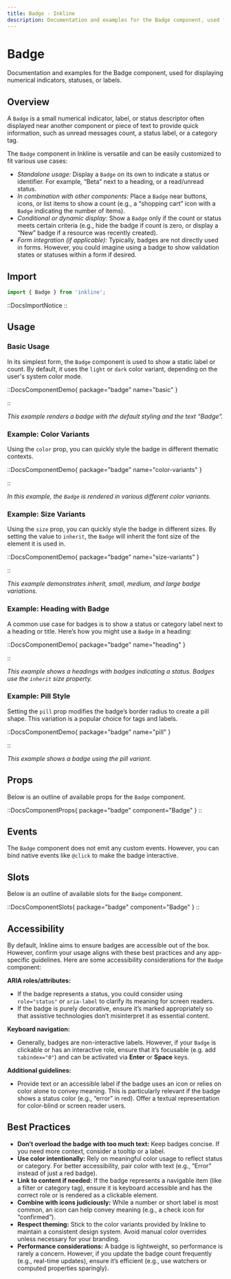 ```yaml
---
title: Badge - Inkline
description: Documentation and examples for the Badge component, used for displaying numerical indicators, statuses, or labels.
---
```


# Badge

Documentation and examples for the Badge component, used for displaying numerical indicators, statuses, or labels.

## Overview 

A `Badge` is a small numerical indicator, label, or status descriptor often displayed near another component or piece of text to provide quick information, such as unread messages count, a status label, or a category tag. 

The `Badge` component in Inkline is versatile and can be easily customized to fit various use cases:
- *Standalone usage:* Display a `Badge` on its own to indicate a status or identifier. For example, “Beta” next to a heading, or a read/unread status.
- *In combination with other components:* Place a `Badge` near buttons, icons, or list items to show a count (e.g., a “shopping cart” icon with a `Badge` indicating the number of items).
- *Conditional or dynamic display:* Show a `Badge` only if the count or status meets certain criteria (e.g., hide the badge if count is zero, or display a “New” badge if a resource was recently created).
- *Form integration (if applicable):* Typically, badges are not directly used in forms. However, you could imagine using a badge to show validation states or statuses within a form if desired.

## Import

```ts
import { Badge } from 'inkline';
```

::DocsImportNotice
::

## Usage

### Basic Usage

In its simplest form, the `Badge` component is used to show a static label or count. By default, it uses the `light` or `dark` color variant, depending on the user's system color mode.

::DocsComponentDemo{ package="badge" name="basic" }
<!-- :DocsCode{ package="@inkline/component-badge" file="examples/basic.vue" } -->
::

*This example renders a badge with the default styling and the text “Badge”.*

### Example: Color Variants

Using the `color` prop, you can quickly style the badge in different thematic contexts.

::DocsComponentDemo{ package="badge" name="color-variants" }
<!-- :DocsCode{ package="@inkline/component-badge" file="examples/color-variants.vue" } -->
::

*In this example, the `Badge` is rendered in various different color variants.*

### Example: Size Variants

Using the `size` prop, you can quickly style the badge in different sizes. By setting the value to `inherit`, the `Badge` will inherit the font size of the element it is used in.

::DocsComponentDemo{ package="badge" name="size-variants" }
<!-- :DocsCode{ package="@inkline/component-badge" file="examples/size-variants.vue" } -->
::

*This example demonstrates inherit, small, medium, and large badge variations.*

### Example: Heading with Badge

A common use case for badges is to show a status or category label next to a heading or title. Here’s how you might use a `Badge` in a heading:

::DocsComponentDemo{ package="badge" name="heading" }
<!-- :DocsCode{ package="@inkline/component-badge" file="examples/heading.vue" } -->
::

*This example shows a headings with badges indicating a status. Badges use the `inherit` size property.*

### Example: Pill Style

Setting the `pill` prop modifies the badge’s border radius to create a pill shape. This variation is a popular choice for tags and labels.

::DocsComponentDemo{ package="badge" name="pill" }
<!-- :DocsCode{ package="@inkline/component-badge" file="examples/pill.vue" } -->
::

*This example shows a badge using the pill variant.*

## Props

Below is an outline of available props for the `Badge` component. 

::DocsComponentProps{ package="badge" component="Badge" }
::

## Events

The `Badge` component does not emit any custom events. However, you can bind native events like `@click` to make the badge interactive.

## Slots

Below is an outline of available slots for the `Badge` component.

::DocsComponentSlots{ package="badge" component="Badge" }
::

## Accessibility

By default, Inkline aims to ensure badges are accessible out of the box. However, confirm your usage aligns with these best practices and any app-specific guidelines. Here are some accessibility considerations for the `Badge` component:

**ARIA roles/attributes:**

- If the badge represents a status, you could consider using `role="status"` or `aria-label` to clarify its meaning for screen readers.
- If the badge is purely decorative, ensure it’s marked appropriately so that assistive technologies don’t misinterpret it as essential content.

**Keyboard navigation:**

- Generally, badges are non-interactive labels. However, if your `Badge` is clickable or has an interactive role, ensure that it’s focusable (e.g. add `tabindex="0"`) and can be activated via **Enter** or **Space** keys.

**Additional guidelines:**

- Provide text or an accessible label if the badge uses an icon or relies on color alone to convey meaning. This is particularly relevant if the badge shows a status color (e.g., “error” in red). Offer a textual representation for color-blind or screen reader users.

## Best Practices

- **Don’t overload the badge with too much text:** Keep badges concise. If you need more context, consider a tooltip or a label.
- **Use color intentionally:** Rely on meaningful color usage to reflect status or category. For better accessibility, pair color with text (e.g., “Error” instead of just a red badge).
- **Link to content if needed:** If the badge represents a navigable item (like a filter or category tag), ensure it is keyboard accessible and has the correct role or is rendered as a clickable element.
- **Combine with icons judiciously:** While a number or short label is most common, an icon can help convey meaning (e.g., a check icon for “confirmed”).
- **Respect theming:** Stick to the color variants provided by Inkline to maintain a consistent design system. Avoid manual color overrides unless necessary for your branding.
- **Performance considerations:** A badge is lightweight, so performance is rarely a concern. However, if you update the badge count frequently (e.g., real-time updates), ensure it’s efficient (e.g., use watchers or computed properties sparingly).
